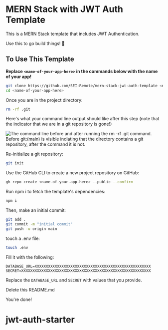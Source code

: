 # MERN Stack with JWT Auth Template

This is a MERN Stack template that includes JWT Authentication.

Use this to go build things! 🚀

## To Use This Template

__Replace `<name-of-your-app-here>` in the commands below with the name of your app!__

```bash
git clone https://github.com/SEI-Remote/mern-stack-jwt-auth-template <name-of-your-app-here>
cd <name-of-your-app-here>
```

Once you are in the project directory:

```bash
rm -rf .git
```

Here's what your command line output should like after this step (note that the indicator that we are in a git repository is gone!)

<img src="https://i.imgur.com/L47kNOZ.png" alt="The command line before and after running the rm -rf .git command. Before git:(main) is visible indiating that the directory contains a git repository, after the command it is not.">

Re-initialize a git repository:

```bash
git init
```

Use the GitHub CLI to create a new project repository on GitHub:

```bash
gh repo create <name-of-your-app-here> --public --confirm
```

Run npm i to fetch the template's dependencies:

```bash
npm i
```

Then, make an initial commit:

```bash
git add .
git commit -m "initial commit"
git push -u origin main
```

touch a .env file:

```bash
touch .env
```

Fill it with the following:

```
DATABASE_URL=XXXXXXXXXXXXXXXXXXXXXXXXXXXXXXXXXXXXXXXXXXXXXXXXXXXX
SECRET=XXXXXXXXXXXXXXXXXXXXXXXXXXXXXXXXXXXXXXXXXXXXXXXXXXXXXXXXXX
```

Replace the `DATABASE_URL` and `SECRET` with values that you provide.

Delete this README.md

You're done!
# jwt-auth-starter

